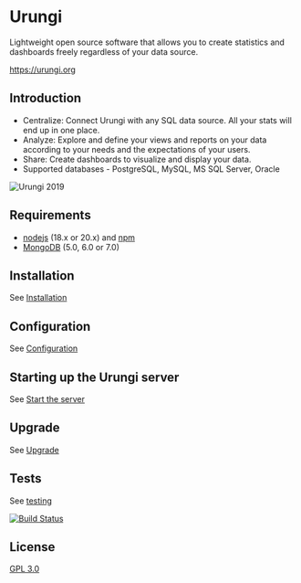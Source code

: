 # Urungi

Lightweight open source software that allows you to create statistics and
dashboards freely regardless of your data source.

https://urungi.org

## Introduction

* Centralize:  Connect Urungi with any SQL data source. All your stats will end
  up in one place.
* Analyze: Explore and define your views and reports on your data according to
  your needs and the expectations of your users.
* Share: Create dashboards to visualize and display your data.
* Supported databases - PostgreSQL, MySQL, MS SQL Server, Oracle

![Urungi 2019](doc/images/urungi-2019.gif)

## Requirements

- [nodejs](https://nodejs.org) (18.x or 20.x) and [npm](https://www.npmjs.com)
- [MongoDB](https://www.mongodb.org) (5.0, 6.0 or 7.0)

## Installation

See [Installation](https://urungi.readthedocs.io/en/latest/installation.html)

## Configuration

See [Configuration](https://urungi.readthedocs.io/en/latest/configuration.html)

## Starting up the Urungi server

See [Start the server](https://urungi.readthedocs.io/en/latest/start-the-server.html)

## Upgrade

See [Upgrade](https://urungi.readthedocs.io/en/latest/upgrade.html)

## Tests

See [testing](doc/development/testing.md)

[![Build Status](https://drone.biblibre.com/api/badges/biblibre/urungi/status.svg)](https://drone.biblibre.com/biblibre/urungi)

## License

[GPL 3.0](https://opensource.org/licenses/GPL-3.0)
